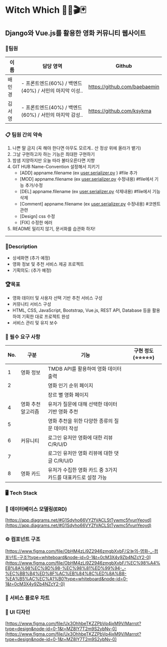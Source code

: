 # **Witch Which 🧙‍♀️🎬🃏**
## **Django와 Vue.js를 활용한 영화 커뮤니티 웹사이트**


### 🤝팀원

| 이름 | 담당 영역 | Github |
| --- | --- | --- |
| 배민경 | - 프론트엔드(60%) / 백엔드(40%) / 서민의 마지막 이성.. | https://github.com/baebaemin |
| 김서영 | - 프론트엔드(40%) / 백엔드(60%) / 서민의 마지막 감성.. | https://github.com/ksykma |

### **📋 팀원 간의 약속**

1. 나쁜 말 금지 (꼭 해야 한다면 아무도 모르게.. 산 정상 위에 올라가 뱉기)
2. 그날 구현하고자 하는 기능은 최대한 구현하기
3. 밤샘 지양하지만 오늘 따라 불타오른다면 지향
4. GIT HUB Name-Convention 설정해서 지키기
    - [ADD] appname.filename  (ex [user.serializer.py](http://user.serializer.py) ) #file 추가
    - [MOD] appname.filename (ex [user.serializer.py](http://user.serializer.py) 수정내용) #file에서 기능 추가/수정
    - [DEL] appname.filename (ex [user.serializer.py](http://user.serializer.py) 삭제내용) #file에서 기능 삭제
    - [Comment] appname.filename (ex [user.serializer.py](http://user.serializer.py) 수정내용) #코멘트 관련
    - [Design] css 수정
    - [FIX] 수정한 에러
5. README 밀리지 않기, 문서화를 습관화 하자!

---

### 📝Description

- 상세화면 (추가 예정)
- 영화 정보 및 추천 서비스 제공 프로젝트
- 기획의도: (추가 예정)

### 🏆목표

- 영화 데이터 및 사용자 선택 기반 추천 서비스 구성
- 커뮤니티 서비스 구성
- HTML, CSS, JavaScript, Bootstrap, Vue.js, REST API, Database 등을 활용하여 기획한 대로 프로젝트 완성
- 서비스 관리 및 유지 보수

### 📍 필수 요구 사항

| No. | 구분 | 기능 | 구현 정도(⭐⭐⭐⭐⭐) |
| --- | --- | --- | --- |
| 1 | 영화 정보 | TMDB API를 활용하여 영화 데이터 출력 |  |
| 2 |  | 영화 인기 순위 페이지 |  |
|  |  | 장르 별 영화 페이지 |  |
| 4 | 영화 추천 알고리즘 | 유저가 질문에 대해 선택한 데이터 기반 영화 추천 |  |
| 5 |  | 영화 추천을 위한 다양한 종류의 질문 데이터 작성 |  |
| 6 | 커뮤니티 | 로그인 유저만 영화에 대한 리뷰 C/R/U/D |  |
| 7 |  | 로그인 유저만 영화 리뷰에 대한 댓글 C/R/U/D  |  |
| 8 | 영화 카드 | 유저가 수집한 영화 카드 중 3가지 카드를 대표카드로 설정 가능 |  |

### 🖥 **Tech Stack**

### 💾 **데이터베이스 모델링(ERD)**


[https://app.diagrams.net/#G1Sdyho66VYZfVACLStTywmc5fvunYeoyd](https://app.diagrams.net/#G1Sdyho66VYZfVACLStTywmc5fvunYeoyd)

### ⚙ **컴포넌트 구조**

[https://www.figma.com/file/ObHM4zLi9Z2946zmgbXvbF/오늘의-영화-_-컴포넌트-구조?type=whiteboard&node-id=0-1&t=0cM3X4y9Zb4NZcY2-0](https://www.figma.com/file/ObHM4zLi9Z2946zmgbXvbF/%EC%98%A4%EB%8A%98%EC%9D%98-%EC%98%81%ED%99%94-_-%EC%BB%B4%ED%8F%AC%EB%84%8C%ED%8A%B8-%EA%B5%AC%EC%A1%B0?type=whiteboard&node-id=0-1&t=0cM3X4y9Zb4NZcY2-0)

### 🎢 **서비스 플로우 차트**

### **🎨 UI 디자인**

[https://www.figma.com/file/Ux3OhhbeTKZZPbVp4jxM9V/Marrot?type=design&node-id=0-1&t=MZ8lY7T2m9S2ybNv-0](https://www.figma.com/file/Ux3OhhbeTKZZPbVp4jxM9V/Marrot?type=design&node-id=0-1&t=MZ8lY7T2m9S2ybNv-0)


